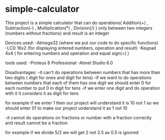 # simple-calculator

This project is a simple calculator that can do operations( Addition(+) , Subtraction(-) , Multiplication(*) , Division(/) )
only between two integers (numbers without fractions) and result is an integer

Devices used:
-Atmega32 (where we put our code to do specific functions)
-LCD 16x2 (for displaying entered numbers, operation and result)
-Keypad 4x4 ( for entering numbers and operation and equal sign(=) )

tools used:
-Proteus 8 Professional
-Atmel Studio 6.0


Disadvantages:
-it can't do operations between numbers that has more than two digits ( digit for ones and digit for tens)
-if we want to do operations between numbers that each of them has one digit we should enter 0 for each number to put 0 in digit for tens
-if we enter one digit and do operation with it it considers it as digit for tens

for example if we enter 1 then our project will understand it is 10 not 1
so we should enter 01 to make our project understand it as 1 not 10

-it cannot do operations on fractions or number with a fraction correctly and result cannot be a fraction

for example if we divide 5/2 we will get 2 not 2.5 as 0.5 is ignored

